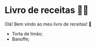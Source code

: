 # Livro de receitas :woman_cook:

Olá! Bem vindo ao meu livro de receitas! :wave:

- Torta de limão;
- Banoffe;
